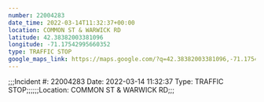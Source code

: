 ```yaml
---
number: 22004283
date_time: 2022-03-14T11:32:37+00:00
location: COMMON ST & WARWICK RD
latitude: 42.38382003381096
longitude: -71.17542995660352
type: TRAFFIC STOP
google_maps_link: https://maps.google.com/?q=42.38382003381096,-71.17542995660352
---
```


;;;Incident #: 22004283  Date: 2022-03-14 11:32:37   Type: TRAFFIC STOP;;;;;;Location: COMMON ST & WARWICK RD;;;
